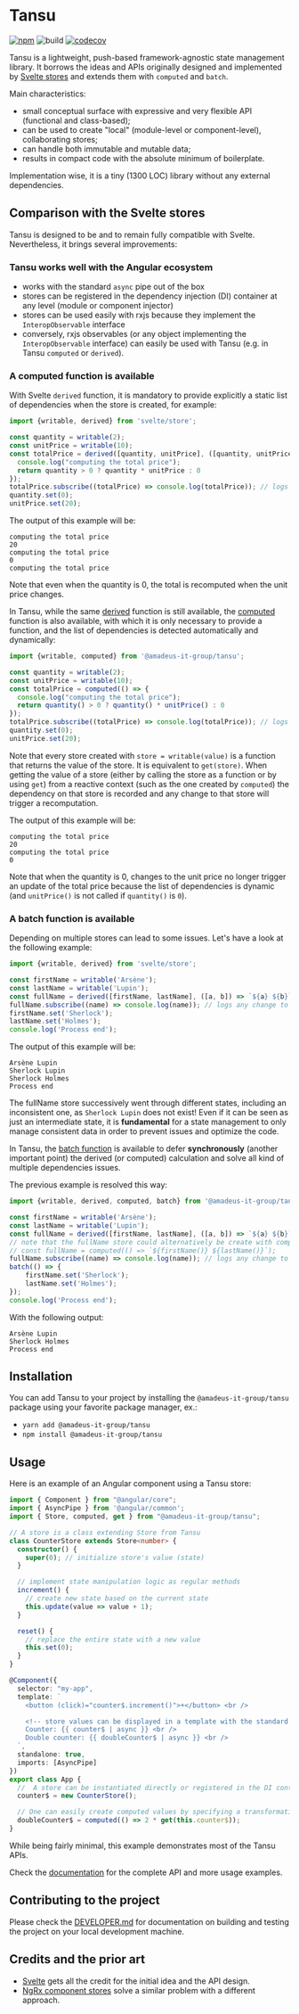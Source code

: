 # Tansu

[![npm](https://img.shields.io/npm/v/@amadeus-it-group/tansu)](https://www.npmjs.com/package/@amadeus-it-group/tansu)
![build](https://github.com/AmadeusITGroup/tansu/workflows/ci/badge.svg)
[![codecov](https://codecov.io/gh/AmadeusITGroup/tansu/branch/master/graph/badge.svg)](https://codecov.io/gh/AmadeusITGroup/tansu)

Tansu is a lightweight, push-based framework-agnostic state management library.
It borrows the ideas and APIs originally designed and implemented by [Svelte stores](https://github.com/sveltejs/rfcs/blob/master/text/0002-reactive-stores.md)
and extends them with `computed` and `batch`.

Main characteristics:

* small conceptual surface with expressive and very flexible API (functional and class-based);
* can be used to create "local" (module-level or component-level), collaborating stores;
* can handle both immutable and mutable data;
* results in compact code with the absolute minimum of boilerplate.

Implementation wise, it is a tiny (1300 LOC) library without any external dependencies.

## Comparison with the Svelte stores

Tansu is designed to be and to remain fully compatible with Svelte. Nevertheless, it brings several improvements:

### Tansu works well with the Angular ecosystem

* works with the standard `async` pipe out of the box
* stores can be registered in the dependency injection (DI) container at any level (module or component injector)
* stores can be used easily with rxjs because they implement the `InteropObservable` interface
* conversely, rxjs observables (or any object implementing the `InteropObservable` interface) can easily be used with Tansu (e.g. in Tansu `computed` or `derived`).

### A computed function is available

With Svelte `derived` function, it is mandatory to provide explicitly a static list of dependencies when the store is created, for example:

```typescript
import {writable, derived} from 'svelte/store';

const quantity = writable(2);
const unitPrice = writable(10);
const totalPrice = derived([quantity, unitPrice], ([quantity, unitPrice]) => {
  console.log("computing the total price");
  return quantity > 0 ? quantity * unitPrice : 0
});
totalPrice.subscribe((totalPrice) => console.log(totalPrice)); // logs any change to totalPrice
quantity.set(0);
unitPrice.set(20);
```

The output of this example will be:

```text
computing the total price
20
computing the total price
0
computing the total price
```

Note that even when the quantity is 0, the total is recomputed when the unit price changes.

In Tansu, while the same [derived](https://amadeusitgroup.github.io/tansu/functions/derived.html) function is still available, the [computed](https://amadeusitgroup.github.io/tansu/functions/computed.html) function is also available, with which it is only necessary to provide a function, and the list of dependencies is detected automatically and dynamically:

```typescript
import {writable, computed} from '@amadeus-it-group/tansu';

const quantity = writable(2);
const unitPrice = writable(10);
const totalPrice = computed(() => {
  console.log("computing the total price");
  return quantity() > 0 ? quantity() * unitPrice() : 0
});
totalPrice.subscribe((totalPrice) => console.log(totalPrice)); // logs any change to totalPrice
quantity.set(0);
unitPrice.set(20);
```

Note that every store created with `store = writable(value)` is a function that returns the value of the store. It is equivalent to `get(store)`.
When getting the value of a store (either by calling the store as a function or by using `get`) from a reactive context (such as the one created by `computed`) the dependency on that store is recorded and any change to that store will trigger a recomputation.

The output of this example will be:

```text
computing the total price
20
computing the total price
0
```

Note that when the quantity is 0, changes to the unit price no longer trigger an update of the total price because the list of dependencies is dynamic (and `unitPrice()` is not called if `quantity()` is `0`).

### A batch function is available

Depending on multiple stores can lead to some issues. Let's have a look at the following example:

```typescript
import {writable, derived} from 'svelte/store';

const firstName = writable('Arsène');
const lastName = writable('Lupin');
const fullName = derived([firstName, lastName], ([a, b]) => `${a} ${b}`);
fullName.subscribe((name) => console.log(name)); // logs any change to fullName
firstName.set('Sherlock');
lastName.set('Holmes');
console.log('Process end');
```

The output of this example will be:

```text
Arsène Lupin
Sherlock Lupin
Sherlock Holmes
Process end
```

The fullName store successively went through different states, including an inconsistent one, as `Sherlock Lupin` does not exist! Even if it can be seen as just an intermediate state, it is **fundamental** for a state management to only manage consistent data in order to prevent issues and optimize the code.

In Tansu, the [batch function](https://amadeusitgroup.github.io/tansu/functions/batch.html) is available to defer **synchronously** (another important point) the derived (or computed) calculation and solve all kind of multiple dependencies issues.

The previous example is resolved this way:

```typescript
import {writable, derived, computed, batch} from '@amadeus-it-group/tansu';

const firstName = writable('Arsène');
const lastName = writable('Lupin');
const fullName = derived([firstName, lastName], ([a, b]) => `${a} ${b}`);
// note that the fullName store could alternatively be create with computed:
// const fullName = computed(() => `${firstName()} ${lastName()}`);
fullName.subscribe((name) => console.log(name)); // logs any change to fullName
batch(() => {
    firstName.set('Sherlock');
    lastName.set('Holmes');
});
console.log('Process end');
```

With the following output:

```text
Arsène Lupin
Sherlock Holmes
Process end
```

## Installation

You can add Tansu to your project by installing the `@amadeus-it-group/tansu` package using your favorite package manager, ex.:

* `yarn add @amadeus-it-group/tansu`
* `npm install @amadeus-it-group/tansu`

## Usage

Here is an example of an Angular component using a Tansu store:

```typescript
import { Component } from "@angular/core";
import { AsyncPipe } from '@angular/common';
import { Store, computed, get } from "@amadeus-it-group/tansu";

// A store is a class extending Store from Tansu
class CounterStore extends Store<number> {
  constructor() {
    super(0); // initialize store's value (state)
  }

  // implement state manipulation logic as regular methods
  increment() {
    // create new state based on the current state
    this.update(value => value + 1);
  }

  reset() {
    // replace the entire state with a new value
    this.set(0);
  }
}

@Component({
  selector: "my-app",
  template: `
    <button (click)="counter$.increment()">+</button> <br />

    <!-- store values can be displayed in a template with the standard async pipe -->
    Counter: {{ counter$ | async }} <br />
    Double counter: {{ doubleCounter$ | async }} <br />
  `,
  standalone: true,
  imports: [AsyncPipe]
})
export class App {
  //  A store can be instantiated directly or registered in the DI container
  counter$ = new CounterStore();

  // One can easily create computed values by specifying a transformation function
  doubleCounter$ = computed(() => 2 * get(this.counter$));
}
```

While being fairly minimal, this example demonstrates most of the Tansu APIs.

Check the [documentation](http://amadeusitgroup.github.io/tansu/) for the complete API and more usage examples.

## Contributing to the project

Please check the [DEVELOPER.md](DEVELOPER.md) for documentation on building and testing the project on your local development machine.

## Credits and the prior art

* [Svelte](https://github.com/sveltejs/rfcs/blob/master/text/0002-reactive-stores.md) gets all the credit for the initial idea and the API design.
* [NgRx component stores](https://hackmd.io/zLKrFIadTMS2T6zCYGyHew?view) solve a similar problem with a different approach.
